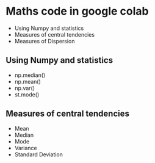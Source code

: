 # Maths code in google colab

- Using Numpy and statistics
- Measures of central tendencies
- Measures of Dispersion 

## Using Numpy and statistics

- np.median()
- np.mean()
- np.var()
- st.mode()

## Measures of central tendencies

- Mean
- Median
- Mode
- Variance
- Standard Deviation